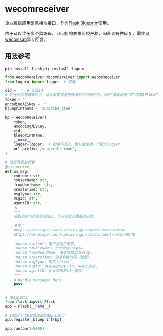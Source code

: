 # wecomreceiver

企业微信应用消息接收接口，作为[Flask.Blueprint](https://flask.palletsprojects.com/en/latest/tutorial/views/)使用。

由于可以注册多个监听器，且回复的要求比较严格，因此没有做回复，需使用[wecomsan](https://github.com/barryZZJ/wecomsan)异步回复。

## 用法参考

`pip install flask`
`pip instasll loguru`

```python
from WecomReceiver.WecomReceiver import WecomReceiver
from loguru import logger  # 可选

cid = ''  # 企业id
# 在企业的管理端后台，进入需要设置接收消息的目标应用，点击“接收消息”的“设置API接收”按钮，配置token和encodingAESKey。
token = ''
encodingAESKey = ''
blueprintname = 'subcribe_chan'

bp = WecomReceiver(
    token,
    encodingAESKey,
    cid,
    blueprintname,
    __name__,
    logger=logger,  # 如果不传入，默认会使用一个新的logger
    url_prefix='/subscribe_chan',
)

# 注册消息监听器
@bp.receive
def on_msg(
    content: str,
    toUserName: str,
    fromUserName: str,
    createTime: str,
    msgType: str,
    msgId: str,
    agentID: str,
    ):
    """
    收到消息时所有信息如上，可以只定义需要的形参。
    
    参考：
    https://developer.work.weixin.qq.com/document/10514
    https://developer.work.weixin.qq.com/document/path/90240
    
    :param content: 用户发送的消息,
    :param toUserName: 企业微信CorpID,
    :param fromUserName: 发送方成员UserID,
    :param createTime: 消息创建时间（整型）,
    :param msgType: 固定为'text',
    :param msgId: 消息对应的唯一id，可用于排重,
    :param agentID: 企业应用的id，整型,
    """
    # handle messages here
    pass


# 主app部分:
from flask import Flask
app = Flask(__name__)

# import bp之后注册到app上即可
app.register_blueprint(bp)

app.run(port=5000)
```